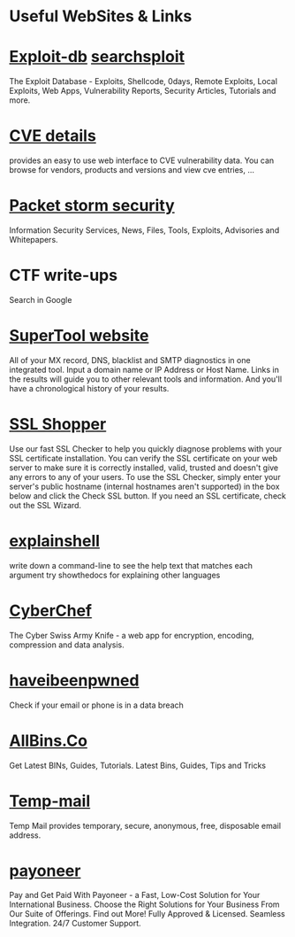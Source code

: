 # Useful WebSites & Links  

# [Exploit-db](https://www.exploit-db.com/) [searchsploit](https://www.exploit-db.com/searchsploit)
The Exploit Database - Exploits, Shellcode, 0days, Remote Exploits, Local Exploits, Web Apps, Vulnerability Reports, Security Articles, Tutorials and more.
# [CVE details](https://www.cvedetails.com/)
 provides an easy to use web interface to CVE vulnerability data. You can browse for vendors, products and versions and view cve entries, ...
# [Packet storm security](https://packetstormsecurity.com/)
Information Security Services, News, Files, Tools, Exploits, Advisories and Whitepapers.
# CTF write-ups
Search in Google

# [SuperTool website](https://mxtoolbox.com/SuperTool.aspx)
 All of your MX record, DNS, blacklist and SMTP diagnostics in one integrated tool.  Input a domain name or IP Address or Host Name. Links in the results will guide you to other relevant tools and information.  And you'll have a chronological history of your results. 
# [SSL Shopper](https://www.sslshopper.com/ssl-checker.html)
Use our fast SSL Checker to help you quickly diagnose problems with your SSL certificate installation. You can verify the SSL certificate on your web server to make sure it is correctly installed, valid, trusted and doesn't give any errors to any of your users. To use the SSL Checker, simply enter your server's public hostname (internal hostnames aren't supported) in the box below and click the Check SSL button. If you need an SSL certificate, check out the SSL Wizard.
# [explainshell](https://explainshell.com/)
write down a command-line to see the help text that matches each argument
try showthedocs for explaining other languages
# [CyberChef](https://gchq.github.io/CyberChef/)
The Cyber Swiss Army Knife - a web app for encryption, encoding, compression and data analysis.
# [haveibeenpwned](https://haveibeenpwned.com/)
Check if your email or phone is in a data breach

# [AllBins.Co](https://allbins.co/)
Get Latest BINs, Guides, Tutorials.
Latest Bins, Guides, Tips and Tricks

# [Temp-mail](https://temp-mail.org/en/)
Temp Mail provides temporary, secure, anonymous, free, disposable email address.

# [payoneer](https://discover.payoneer.com/get-paid/own-tomorrow?utm_medium=cpc&utm_source=google&utm_campaign=Reg_SE_B2B_SAM_MA_Brand_MF&utm_content=Payoneer_-_Exact_-_EN&utm_term=payoneer&utm_placement=&CampaignID=19619582549&keyword=payoneer&device=c&utm_agid=144223964863&creative=646340095370&gclid=Cj0KCQjw27mhBhC9ARIsAIFsETEWRPZ7fDSbG8q5dQf3ITidCSVybjX8RxxL5o7-H7PuRuGsaEG87tkaAmvuEALw_wcB)
Pay and Get Paid With Payoneer - a Fast, Low-Cost Solution for Your International Business. Choose the Right Solutions for Your Business From Our Suite of Offerings. Find out More! Fully Approved & Licensed. Seamless Integration. 24/7 Customer Support.
